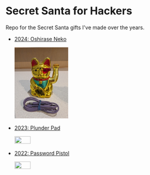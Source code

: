 # Secret Santa for Hackers

Repo for the Secret Santa gifts I've made over the years.

- [2024: Oshirase Neko](/Oshirase-Neko)

  <img src="/Oshirase-Neko/images/meow.jpg" width="30%" height="30%" />

- [2023: Plunder Pad](/Plunder-Pad)

  <img src="/Plunder-Pad/images/plunder-pad-2.jpg" width="30%" height="30%" />
  
- [2022: Password Pistol](/Password-Pistol)

  <img src="/Password-Pistol/passwordpistol.jpg" width="30%" height="30%" />
